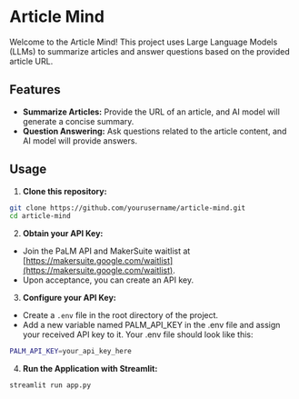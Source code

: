 # Article Mind

Welcome to the Article Mind! This project uses Large Language Models (LLMs) to summarize articles and answer questions based on the provided article URL.

## Features

- **Summarize Articles:** Provide the URL of an article, and AI model will generate a concise summary.
- **Question Answering:** Ask questions related to the article content, and AI model will provide answers.

## Usage

1. **Clone this repository:**

```bash
git clone https://github.com/yourusername/article-mind.git
cd article-mind
```
2. **Obtain your API Key:**

- Join the PaLM API and MakerSuite waitlist at [https://makersuite.google.com/waitlist](https://makersuite.google.com/waitlist).
- Upon acceptance, you can create an API key.

3. **Configure your API Key:**

- Create a `.env` file in the root directory of the project.
- Add a new variable named PALM_API_KEY in the .env file and assign your received API key to it. Your .env file should look like this:

```bash
PALM_API_KEY=your_api_key_here
```

4. **Run the Application with Streamlit:**

```bash
streamlit run app.py
```
  
